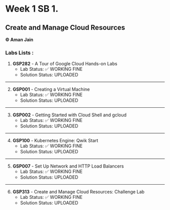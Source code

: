 # Week 1 SB 1.
## Create and Manage Cloud Resources
**©️ Aman Jain**<br>

### Labs Lists :

1. **GSP282** - A Tour of Google Cloud Hands-on Labs
   - Lab Status: ✅ WORKING FINE
   - Solution Status: UPLOADED
---
2. **GSP001** - Creating a Virtual Machine
   - Lab Status: ✅ WORKING FINE
   - Solution Status: UPLOADED
---
3. **GSP002** - Getting Started with Cloud Shell and gcloud
   - Lab Status: ✅ WORKING FINE
   - Solution Status: UPLOADED
---
4. **GSP100** - Kubernetes Engine: Qwik Start
   - Lab Status: ✅ WORKING FINE
   - Solution Status: UPLOADED
---
5. **GSP007** - Set Up Network and HTTP Load Balancers
   - Lab Status: ✅ WORKING FINE
   - Solution Status: UPLOADED
---
6. **GSP313** - Create and Manage Cloud Resources: Challenge Lab
   - Lab Status: ✅ WORKING FINE
   - Solution Status: UPLOADED
